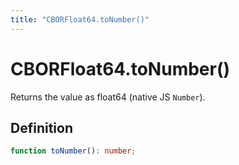 ```yaml
---
title: "CBORFloat64.toNumber()"
---
```


# CBORFloat64.toNumber()

Returns the value as float64 (native JS `Number`).

## Definition

```ts
function toNumber(): number;
```
